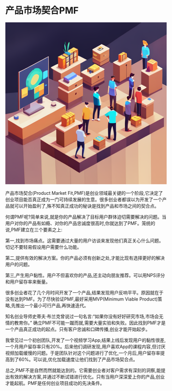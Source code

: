# 产品市场契合PMF

![](../images/20230804105843.png)

产品市场契合(Product Market Fit,PMF)是创业领域最关键的一个阶段,它决定了创业项目能否真正成为一门可持续发展的生意。很多创业者都误以为开发了一个产品就可以开始盈利了,殊不知真正成功的秘诀是找到产品和市场之间的契合点。

何谓PMF呢?简单来说,就是你的产品解决了目标用户群体迫切需要解决的问题。当用户对你的产品有如瘾、对你的产品忠诚度很高时,你就达到了PMF。笼统的说,PMF建立在三个要素之上:

第一,找到市场痛点。这需要通过大量的用户访谈来发现他们真正关心什么问题。切记不要轻易假设用户需要什么功能。

第二,提供有效的解决方案。你的产品必须有创新之处,才能比现有选择更好的解决用户的问题。

第三,产生用户黏性。用户不但喜欢你的产品,还主动向朋友推荐。可以用NPS评分和用户留存率来衡量。

很多创业者花了几个月时间开发了一个产品,结果发现用户反响平平。原因就在于没有达到PMF。为了尽快验证PMF,最好采用MVP(Minimum Viable Product)策略,先推出一个最小可行产品,再快速迭代。

知名创业导师史蒂夫·布兰克曾说过一句名言:“如果你没有好好研究市场,市场会无情的教育你。” 确立PMF不可能一蹴而就,需要大量实验和失败。因此找到PMF才是一个产品真正成功的起点。只有客户忠诚和口碑传播,创业才能开始起步。

我曾见过一个初创团队,开发了一个视频学习App,结果上线后发现用户的黏性很差,一个月用户留存率只有20%。后来他们调研发现,用户喜欢App的课程内容,但讨厌视频加载缓慢的问题。于是团队针对这个问题进行了优化,一个月后,用户留存率提高到了60%。可以说,优化加载速度让他们找到了产品市场契合点。

总之,PMF不是自然而然就能达到的。它需要创业者对客户需求有深刻的洞察,能提出有效的解决方案,并通过不断试错进行优化。只有当用户深深爱上你的产品,创业才能起航。PMF是任何创业项目成功的先决条件。